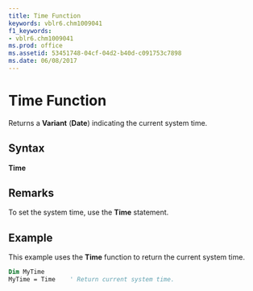 ```yaml
---
title: Time Function
keywords: vblr6.chm1009041
f1_keywords:
- vblr6.chm1009041
ms.prod: office
ms.assetid: 53451748-04cf-04d2-b40d-c091753c7898
ms.date: 06/08/2017
---
```



# Time Function



Returns a  **Variant** (**Date**) indicating the current system time.

## Syntax

**Time**

## Remarks

To set the system time, use the  **Time** statement.

## Example

This example uses the  **Time** function to return the current system time.


```vb
Dim MyTime
MyTime = Time    ' Return current system time.


```


